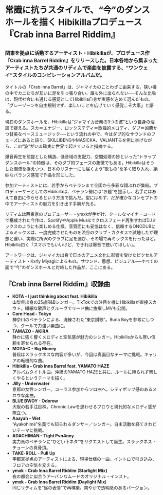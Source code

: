 <h1 class="article-title">常識に抗うスタイルで、“今”のダンスホールを描く Hibikillaプロデュース『Crab inna Barrel Riddim』</h1>
            
<h2><span style="font-size: 1rem; font-family: -apple-system, BlinkMacSystemFont, &quot;Segoe UI&quot;, Roboto, &quot;Helvetica Neue&quot;, Arial, &quot;Noto Sans&quot;, sans-serif, &quot;Apple Color Emoji&quot;, &quot;Segoe UI Emoji&quot;, &quot;Segoe UI Symbol&quot;, &quot;Noto Color Emoji&quot;;">関東を拠点に活動するアーティスト・Hibikillaが、プロデュース作『Crab inna Barrel Riddim』をリリースした。日本各地から集まったアーティストたちが共通のリディムで楽曲を披露する、“ワンウェイ”スタイルのコンピレーションアルバムだ。</span></h2>
<p>タイトルの「Crab inna Barrel」は、ジャマイカのことわざに由来する。狭い樽の中でカニたちが互いに足を引っ張り合い、誰も外に出られない──そんな比喩は、現代社会にも通じる感覚としてHibikilla自身が実感を込めて選んだもの。「グレーゾーンを自主規制せず、楽しいことを広げていく感覚こそ大事」と語る。</p>
<p>現在のダンスホールを、Hibikillaは“ジャマイカ音楽の3つの波”という自身の理論で捉える。スカ＝エナジー、ロックステディ＝歌謡的メロディ、ダブ＝凶悪かつ甘美なベースミュージック──という流れの中で、今はダブ的なサウンドのフェーズにあると語り、SKILLIBENGやMASICKA、VALIANTらを例に挙げながら、この“波”がいま確実に世界で起きていると指摘する。</p>
<p>爆音再生を前提とした構造、低音域の支配力、空間処理の妙といった“トラップダンスホール”の特徴は、そのダブ的フェーズの象徴でもある。Hibikillaはそうした潮流を捉えつつ、日本のリスナーにも届くよう“歌もの”を多く取り入れ、絶妙なバランス感覚で作品を形にした。</p>
<p>参加アーティストには、若手からベテランまで全国から多彩な顔ぶれが集結。プロデューサーとしてのHibikillaは、ベテラン勢には“お題”を提示し、若手にはあえて自由に作らせるという方法で挑んだ。型にはめず、だが確かなコンセプトの中でアーティストの魅力を引き出す手腕が光る。</p>
<p>リディムは西東京のプロデューサー・ymxkが手がけ、クールなマイナーコードで構成された今作は、SpotifyやApple Musicでクロスフェード再生すればDJミックスのようにも楽しめる仕様。音質面にも妥協はなく、信頼するONODUBによるミックスは、一度完成させたものを渋谷のクラブ・カクタスで試聴したが理想と違い、実際に所沢のクラブに足を運び、その場で再ミックスを行ったほど。Hibikilla曰く「スマホでもいいけど、できれば爆音で聴いてほしい」。</p>
<p>アートワークは、ジャマイカ出身で日本のアニメ文化に影響を受けたピクセルアーティスト・Kxrly Miyagiによるもの。サウンド、思想、ビジュアル──すべての面で“今”のダンスホールと対峙した作品が、ここにある。</p>
<h2>『Crab inna Barrel Riddim』収録曲</h2>
<ul>
<li>
<strong>KOTA - I just thinking about feat. Hibikilla</strong><br>
山梨県出身の25歳R&amp;Bシンガー。TikTokでの注目を機にHibikillaが直接スカウト。繊細な歌声とグルーヴでリード曲に抜擢しMVも公開。</li>
<li>
<strong>Corn Head - Tokyo</strong><br>
神奈川のベテランによる、洗練された“東京讃歌”。Buna Boyを参考にしつつ、クールで力強い楽曲に。</li>
<li>
<strong>TAMAZO - AKIRA</strong><br>
静かに強く響くメロディと空気感が魅力のシンガー。Hibikillaからも厚い信頼を寄せられる存在。</li>
<li>
<strong>MOYA-C - Big Money</strong><br>
普段はスラックネスな内容が多いが、今回は真面目なテーマに挑戦。キャリアの転機的な曲。</li>
<li>
<strong>Hibikilla - Crab inna Barrel feat. YAMATO HAZE</strong><br>
アルバムタイトル曲。沖縄のYAMATO HAZEと共に、ルールに縛られず楽しくやるというテーマを描く。</li>
<li>
<strong>Jilly - Underwater</strong><br>
京都の女性シンガー。コーラス参加からソロ曲へ。シティポップ感のあるメロウな楽曲。</li>
<li>
<strong>BLUE BWOY - Odorow</strong><br>
大阪の若手注目株。Chronic Lawを思わせるフロウと現代的なメロディ感が際立つ。</li>
<li>
<strong>Aaayah - Wet</strong><br>
“Ayakohimé”名義でも知られるダンサー／シンガー。自主活動を経てきわどいテーマに挑戦。</li>
<li>
<strong>ADACHIMAN - Tight Pvn4nny</strong><br>
実力派のベテランに“ひどい下ネタ”をリクエストして誕生。スラックネス・チューンの真骨頂。</li>
<li>
<strong>TAKE-ROLL - Pull Up</strong><br>
宇都宮拠点のアーティストによる、現場仕様の一曲。イントロで引き込み、フロアの空気を変える。</li>
<li>
<strong>ymxk - Crab Inna Barrel Riddim (Starlight Mix)</strong><br>
夜の都会に似合うアーバンなムードのオリジナル・インスト。</li>
<li>
<strong>ymxk - Crab Inna Barrel Riddim (Daylight Mix)</strong><br>
同じリディムを“昼の表情”で再構築。爽やかで透明感のあるバージョン。</li>
</ul>


      
